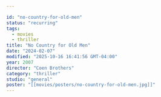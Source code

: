 ```yaml
---

id: "no-country-for-old-men"
status: "recurring"
tags:
  - movies
  - thriller
title: "No Country for Old Men"
date: "2024-02-07"
modified: "2025-10-16 16:41:56 GMT-04:00"
year: 2007
director: "Coen Brothers"
category: "thriller"
studio: "general"
poster: "[[movies/posters/no-country-for-old-men.jpg]]"
---
```

